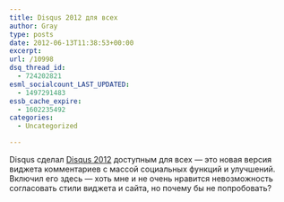 ```yaml
---
title: Disqus 2012 для всех
author: Gray
type: posts
date: 2012-06-13T11:38:53+00:00
excerpt:
url: /10998
dsq_thread_id:
  - 724202821
esml_socialcount_LAST_UPDATED:
  - 1497291483
essb_cache_expire:
  - 1602235492
categories:
  - Uncategorized

---
```








Disqus сделал [Disqus 2012][1] доступным для всех — это новая версия виджета комментариев с массой социальных функций и улучшений. Включил его здесь — хоть мне и не очень нравится невозможность согласовать стили виджета и сайта, но почему бы не попробовать?

 [1]: http://blog.disqus.com/post/25017922977/the-new-disqus-2012
